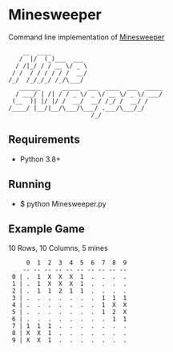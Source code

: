 Minesweeper
===========
Command line implementation of [Minesweeper](https://en.wikipedia.org/wiki/Microsoft_Minesweeper)

```
    __  ____
   /  |/  (_)___  ___
  / /|_/ / / __ \/ _ \
 / /  / / / / / /  __/ 
/_/  /_/_/_/ /_/\___/
   ______      _____  ___  ____  ___  _____
  / ___/ | /| / / _ \/ _ \/ __ \/ _ \/ ___/
 (__  )| |/ |/ /  __/  __/ /_/ /  __/ /    
/____/ |__/|__/\___/\___/ .___/\___/_/
                       /_/             
```

Requirements
------------
* Python 3.8+

Running
-------
* $ python Minesweeper.py

Example Game
------------
10 Rows, 10 Columns, 5 mines

```
     0  1  2  3  4  5  6  7  8  9
    -- -- -- -- -- -- -- -- -- -- 
 0 | .  1  X  X  X  1  .  .  .  .
 1 | .  1  X  X  X  1  .  .  .  .
 2 | .  1  1  2  1  1  .  .  .  .
 3 | .  .  .  .  .  .  .  1  1  1
 4 | .  .  .  .  .  .  .  1  X  X
 5 | .  .  .  .  .  .  .  1  2  X
 6 | .  .  .  .  .  .  .  .  1  1
 7 | 1  1  1  .  .  .  .  .  .  .
 8 | X  X  1  .  .  .  .  .  .  .
 9 | X  X  1  .  .  .  .  .  .  .
 ```
